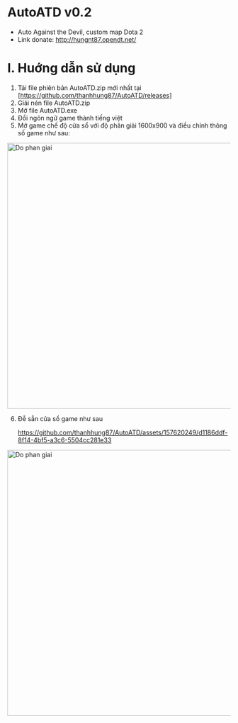 # AutoATD v0.2
- Auto Against the Devil, custom map Dota 2
- Link donate: http://hungnt87.opendt.net/
# I. Huớng dẫn sử dụng
1. Tải file phiên bản AutoATD.zip mới nhất tại [https://github.com/thanhhung87/AutoATD/releases]
2. Giải nén file AutoATD.zip
3. Mở file AutoATD.exe
4. Đổi ngôn ngữ game thành tiếng việt
5. Mở game  chế độ cửa sổ với độ phân giải 1600x900 và điều chỉnh thông số game như sau:

<img src="https://github.com/thanhhung87/AutoATD/assets/157620249/e795a45e-39d7-41d6-b7ca-52bb65535f81" width="600" alt="Do phan giai" />

6. Đễ sẵn cửa sổ game như sau

   https://github.com/thanhhung87/AutoATD/assets/157620249/d1186ddf-8f14-4bf5-a3c6-5504cc281e33
<img src="https://github.com/thanhhung87/AutoATD/assets/157620249/d1186ddf-8f14-4bf5-a3c6-5504cc281e33" width="600" alt="Do phan giai" />
